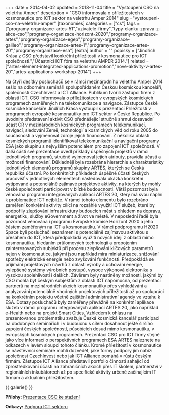 +++
date = 2014-04-02
updated = 2018-11-04
title = "Vystoupení CSO na veletrhu Amper"
description = "CSO informovala o příležitostech v kosmonautice pro ICT sektor na veletrhu Amper 2014"
slug ="vystoupeni-cso-na-veletrhu-amper"
[taxonomies]
categories = ["cs"]
tags = ["programy-organizace-artes-51","uzivatele-firmy","typy-clanku-zprava-z-akce-cso","programy-organizace-horizont-2020","programy-organizace-artes","programy-organizace-egep","programy-organizace-galileo","programy-organizace-artes-1","programy-organizace-artes-20","programy-organizace-esa"]
[extra]
author = ""
popisky = ["Jindřich Krása z CSO představil konkrétní příležitosti v kosmonautice pro ICT společnosti.","Účastníci ICT fóra na veletrhu AMPER 2014."]
related = ["artes-element-integrated-applications-promotion","nove-aktivity-v-artes-20","artes-applications-workshop-2014"]
+++

Na čtyři desítky posluchačů se v rámci mezinárodního veletrhu Amper 2014 sešlo na odborném semináři spolupořádaném Českou kosmickou kanceláří, společností CzechInvest a ICT Alliance. Publikum tvořili zástupci firem z oblasti ICT. CSO informovala o příležitostech v evropských kosmických programech zaměřených na telekomunikace a navigace. Zástupce České kosmické kanceláře Jindřich Krása vystoupil s prezentací Příležitosti v programech evropské kosmonautiky pro ICT sektor v České Republice. Po úvodním představení aktivit CSO přednášející stručně shrnul dosavadní účast ČR v mezinárodních kosmických programech telekomunikací, navigací, sledování Země, technologií a kosmických věd od roku 2005 do současnosti a vyjmenoval zdroje jejich financování. Z několika oblastí kosmických programů identifikoval telekomunikační a navigační programy ESA jako skupinu s nejvyšším potenciálem pro zapojení ICT společností. V další části své prezentace uvedl příklady úspěšných projektů v rámci jednotlivých programů, stručně vyjmenoval jejich atributy, pravidla účasti a možnosti financování. Důkladněji byla rozebrána hierarchie a charakteristiky jednotlivých elementů programů skupiny ARTES, kterých se Česká republika účastní. Po konkrétních příkladech úspěšné účasti českých pracovišť v jednotlivých elementech následovala ukázka konkrétní vytipované a potenciálně zajímavé projektové aktivity, na kterých by mohly české společnosti participovat v blízké budoucnosti. Větší pozornost byla věnována programu integrovaných aplikací ARTES 20, který má svou náplní k problematice ICT nejblíže. V rámci tohoto elementu bylo rozebráno zaměření konkrétní aktivity cílící na rozsáhlé využití ICT služeb, které by podpořily zlepšování infrastruktury budoucích měst s ohledem na dopravu, energetiku, služby eGovernment a život ve městě. V neposlední řadě byla pozornost věnována i programu Evropské komise Horizont 2020 a jeho částem zaměřeným na ICT a kosmonautiku. V rámci podprogramu H2020 Space byli posluchači seznámeni s potenciálně zajímavou aktivitou s přesahem do ICT, která předpokládá využití nových idejí z oblastí mimo kosmonautiku, hledáním průlomových technologií a propojením zainteresovaných subjektů při procesu zlepšování klíčových parametrů nejen v kosmonautice, jakými jsou například míra miniaturizace, snižování spotřeby elektrické energie nebo zvyšování funkčnosti. Předpokládá se přijímání projektových návrhů z oblastí výroby a uchování energie, vylepšené systémy výrobních postupů, vysoce výkonová elektronika s vysokou spolehlivosti i dalších. Závěrem byly nastíněny možnosti, jakými by CSO mohla být českým subjektům z oblasti ICT nápomocna, od prezentací partnerů na mezinárodních akcích kosmonautiky přes vyhledávání a analyzování potenciálně vhodných projektových příležitostí až po spolupráci na konkrétním projektu včetně zajištění administrativní agendy ve vztahu k ESA. Dotazy posluchačů byly zaměřeny převážně na konkrétní aplikace služeb v rámci programu integrovaných aplikací ARTES 20, jako například e-Health nebo na projekt Smart Cities. Vzhledem k ohlasu na prezentovanou problematiku zvažuje Česká kosmická kancelář participaci na obdobných seminářích i v budoucnu s cílem dosáhnout ještě širšího zapojení českých společností, působících dosud mimo kosmonautiku, v evropských kosmických programech. Prezentaci CSO pro ICT firmy stejně jako více informací o perspektivních programech ESA ARTES naleznete na odkazech v levém sloupci tohoto článku. Kromě příležitostí v kosmonautice se návštěvníci semináře mohli dozvědět, jaké formy podpory jim nabízí společnost CzechInvest nebo jak ICT Alliance pomáhá v růstu českým firmám. Zástupce ICT Alliance představil portfolio činností sahající od zprostředkování účasti na zahraničních akcích přes IT školení, partnerství v regionálních inkubátorech až po specifické aktivity určené začínajícím IT firmám a aktuálním příležitostem.

{{ galerie() }}

**Přílohy:**
[Prezentace CSO ke stažení]

[Prezentace CSO ke stažení]: cso-tel-nav_amper2014.pdf

**Odkazy:**
[Podpora ICT sektoru]

[Podpora ICT sektoru]: http://www.czechinvest.org/na-veletrhu-amper-predstavil-czechinvest-moznosti-verejne-podpory-ict-sektoru
